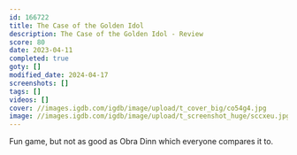 ```yaml
---
id: 166722
title: The Case of the Golden Idol
description: The Case of the Golden Idol - Review
score: 80
date: 2023-04-11
completed: true
goty: []
modified_date: 2024-04-17
screenshots: []
tags: []
videos: []
cover: //images.igdb.com/igdb/image/upload/t_cover_big/co54g4.jpg
image: //images.igdb.com/igdb/image/upload/t_screenshot_huge/sccxeu.jpg
---
```

Fun game, but not as good as Obra Dinn which everyone compares it to.
